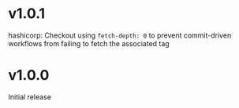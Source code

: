 # v1.0.1

hashicorp: Checkout using `fetch-depth: 0` to prevent commit-driven workflows from failing to fetch the associated tag

# v1.0.0

Initial release
